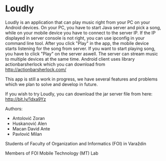 Loudly
======
Loudly is an application that can play music right from your PC on your Android devices. 
On your PC, you have to start Java server and pick a song, while on your mobile device you have to connect to 
the server IP. If the IP displayed in server console is not right, you can use ipconfig in your command line tool. 
After you click "Play" in the app, the mobile device starts listening for the song from server. 
If you want to start playing song, you have to click "Play" on the server aswell.
The server can stream music to multiple devices at the same time. Android client uses library actionbarsherlock which you can download from http://actionbarsherlock.com/ 


This app is still a work in progress, we have several features and problems which we plan to solve and develop in future.

If you wish to try Loudly, you can download the jar server file from here:
http://bit.ly/1dxa9Yz

Authors:
- Antolović Zoran
- Huskanović Alen
- Macan David Ante
- Pavlović Milan

Students of Faculty of Organization and Informatics (FOI) in Varaždin

Members of FOI Mobile Technology (MT) Lab
